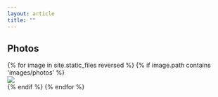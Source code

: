 ```yaml
---
layout: article
title: ""
---
```


## Photos

<div class="article-list grid grid--sm grid--p-3">
    {% for image in site.static_files reversed %}
        {% if image.path contains 'images/photos' %}
          <div class="cell cell--4 cell--md-4 cell--lg-3">
              <a href="{{ image.path }}" target="_blank" style="text-decoration: none;">
                  <div class="card card--clickable card--xl">
                    <div class="card__image">
                      <img class="image" src="{{ site.baseurl }} {{ image.path }}"/>
                    </div>
                  </div>
              </a>
          </div>
        {% endif %}
    {% endfor %}
</div>


